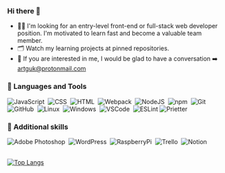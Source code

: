 ### Hi there 👋

- 🧑‍💻 I'm looking for an entry-level front-end or full-stack web developer position. I'm motivated to learn fast and become a valuable team member.
- 🗂️ Watch my learning projects at pinned repositories.
- 💬 If you are interested in me, I would be glad to have a conversation ➡️ artguk@protonmail.com

### 🧰 Languages and Tools

<div>
  <img src="https://img.shields.io/badge/JavaScript-323330?style=for-the-badge&logo=javascript&logoColor=F7DF1E" title="JavaScript" alt="JavaScript"/>&nbsp;
  <img src="https://img.shields.io/badge/CSS3-1572B6?style=for-the-badge&logo=css3&logoColor=white" title="CSS" alt="CSS"/>&nbsp;
  <img src="https://img.shields.io/badge/HTML5-E34F26?style=for-the-badge&logo=html5&logoColor=white" title="HTML" alt="HTML"/>&nbsp;
  <img src="https://img.shields.io/badge/Webpack-8DD6F9?style=for-the-badge&logo=Webpack&logoColor=white" title="Webpack" alt="Webpack"/>&nbsp;
  <img src="https://img.shields.io/badge/Node.js-339933?style=for-the-badge&logo=nodedotjs&logoColor=white" title="NodeJS" alt="NodeJS"/>&nbsp;
  <img src="https://img.shields.io/badge/npm-CB3837?style=for-the-badge&logo=npm&logoColor=white" title="npm" alt="npm"/>&nbsp;
  <img src="https://img.shields.io/badge/GIT-E44C30?style=for-the-badge&logo=git&logoColor=white" title="Git" alt="Git"/>&nbsp;
  <img src="https://img.shields.io/badge/GitHub-100000?style=for-the-badge&logo=github&logoColor=white"  title="GitHub" alt="GitHub"/>&nbsp;
  <img src="https://img.shields.io/badge/Linux-FCC624?style=for-the-badge&logo=linux&logoColor=black" title="Linux" alt="Linux"/>&nbsp;
  <img src="https://img.shields.io/badge/Windows-0078D6?style=for-the-badge&logo=windows&logoColor=white" title="Windows" alt="Windows"/>&nbsp;
  <img src="https://img.shields.io/badge/Visual_Studio_Code-0078D4?style=for-the-badge&logo=visual%20studio%20code&logoColor=white" title="VSCode" alt="VSCode"/>&nbsp;
  <img src="https://img.shields.io/badge/ESLint-4B3263?style=for-the-badge&logo=eslint&logoColor=white" title="ESLint" alt="ESLint"/>
  <img src="https://img.shields.io/badge/prettier-1A2C34?style=for-the-badge&logo=prettier&logoColor=F7BA3E" title="Prietter" alt="Prietter"/>&nbsp;
</div>

### 🔧 Additional skills

<div>
  <img src="https://img.shields.io/badge/adobe%20photoshop-%2331A8FF.svg?style=for-the-badge&logo=adobe%20photoshop&logoColor=white" title="Adobe Photoshop" alt="Adobe Photoshop"/>&nbsp;
  <img src="https://img.shields.io/badge/WordPress-%23117AC9.svg?style=for-the-badge&logo=WordPress&logoColor=white" title="WordPress" alt="WordPress"/>&nbsp;
  <img src="https://img.shields.io/badge/-RaspberryPi-C51A4A?style=for-the-badge&logo=Raspberry-Pi" title="RaspberryPi" alt="RaspberryPi"/>&nbsp;
  <img src="https://img.shields.io/badge/Trello-%23026AA7.svg?style=for-the-badge&logo=Trello&logoColor=white" title="Trello" alt="Trello"/>&nbsp;
    <img src="https://img.shields.io/badge/Notion-%23000000.svg?style=for-the-badge&logo=notion&logoColor=white" title="Notion" alt="Notion"/>
</div>

<br>

[![Top Langs](https://github-readme-stats.vercel.app/api/top-langs/?username=Artis-Dev&layout=compact)](https://github.com/anuraghazra/github-readme-stats)
